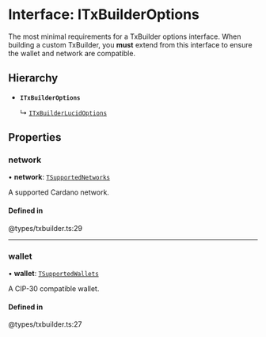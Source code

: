 # Interface: ITxBuilderOptions

The most minimal requirements for a TxBuilder options interface. When building a custom TxBuilder, you **must**
extend from this interface to ensure the wallet and network are compatible.

## Hierarchy

- **`ITxBuilderOptions`**

  ↳ [`ITxBuilderLucidOptions`](ITxBuilderLucidOptions.md)

## Properties

### network

• **network**: [`TSupportedNetworks`](../modules.md#tsupportednetworks)

A supported Cardano network.

#### Defined in

@types/txbuilder.ts:29

___

### wallet

• **wallet**: [`TSupportedWallets`](../modules.md#tsupportedwallets)

A CIP-30 compatible wallet.

#### Defined in

@types/txbuilder.ts:27
